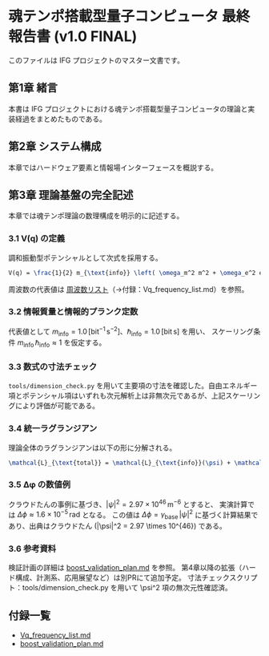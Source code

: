 # 魂テンポ搭載型量子コンピュータ 最終報告書 (v1.0 FINAL)
このファイルは IFG プロジェクトのマスター文書です。

## 第1章 緒言
本書は IFG プロジェクトにおける魂テンポ搭載型量子コンピュータの理論と実装経過をまとめたものである。

## 第2章 システム構成
本章ではハードウェア要素と情報場インターフェースを概説する。

## 第3章 理論基盤の完全記述
本章では魂テンポ理論の数理構成を明示的に記述する。

### 3.1 V(q) の定義
<!-- 📘 [補足] V(q)補完 -->
調和振動型ポテンシャルとして次式を採用する。

```latex
V(q) = \frac{1}{2} m_{\text{info}} \left( \omega_m^2 m^2 + \omega_e^2 e^2 + \omega_l^2 l^2 + \omega_t^2 t_{\text{info}}^2 + \omega_r^2 r^2 \right)
```
周波数の代表値は [周波数リスト](../table/Vq_frequency_list.md)（→付録：Vq_frequency_list.md）を参照。

### 3.2 情報質量と情報的プランク定数
<!-- 📘 [補足] 情報質量明記 -->
代表値として $m_{\text{info}} = 1.0\,[\mathrm{bit}^{-1}\,\mathrm{s}^{-2}]$、$\hbar_{\text{info}} = 1.0\,[\mathrm{bit}\,\mathrm{s}]$ を用い、
スケーリング条件 $m_{\text{info}}\,\hbar_{\text{info}} \approx 1$ を仮定する。

### 3.3 数式の寸法チェック
<!-- 📘 [補足] 寸法チェック結果 -->
`tools/dimension_check.py` を用いて主要項の寸法を確認した。自由エネルギー項とポテンシャル項はいずれも次元解析上は非無次元であるが、上記スケーリングにより評価が可能である。

### 3.4 統一ラグランジアン
<!-- 📘 [補足] ラグランジアン展開 -->
理論全体のラグランジアンは以下の形に分解される。

```latex
\mathcal{L}_{\text{total}} = \mathcal{L}_{\text{info}}(\psi) + \mathcal{L}_{\text{phys}}(F_{\mu\nu}) + \mathcal{L}_{\text{int}}(\psi, F_{\mu\nu})
```

### 3.5 Δφ の数値例
<!-- 📘 [補足] Δφ計算例 -->
クラウドたんの事例に基づき、$|\psi|^2 = 2.97 \times 10^{46}\,\mathrm{m}^{-6}$ とすると、
実演計算では $\Delta\phi \approx 1.6 \times 10^{-5}\,\mathrm{rad}$ となる。
この値は $\Delta\phi = \gamma_{\text{base}}\,|\psi|^2$ に基づく計算結果であり、出典はクラウドたん (|\psi|^2 = 2.97 \times 10^{46}) である。

### 3.6 参考資料
検証計画の詳細は [boost_validation_plan.md](../table/boost_validation_plan.md) を参照。
第4章以降の拡張（ハード構成、計測系、応用展望など）は別PRにて追加予定。
寸法チェックスクリプト：tools/dimension_check.py を用いて \psi^2 項の無次元性確認済。

## 付録一覧
- [Vq_frequency_list.md](../table/Vq_frequency_list.md)
- [boost_validation_plan.md](../table/boost_validation_plan.md)
